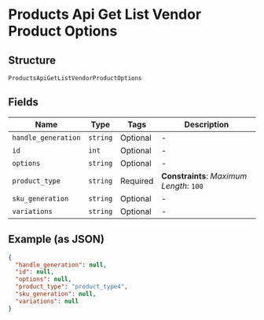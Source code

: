 
# Products Api Get List Vendor Product Options

## Structure

`ProductsApiGetListVendorProductOptions`

## Fields

| Name | Type | Tags | Description |
|  --- | --- | --- | --- |
| `handle_generation` | `string` | Optional | - |
| `id` | `int` | Optional | - |
| `options` | `string` | Optional | - |
| `product_type` | `string` | Required | **Constraints**: *Maximum Length*: `100` |
| `sku_generation` | `string` | Optional | - |
| `variations` | `string` | Optional | - |

## Example (as JSON)

```json
{
  "handle_generation": null,
  "id": null,
  "options": null,
  "product_type": "product_type4",
  "sku_generation": null,
  "variations": null
}
```

